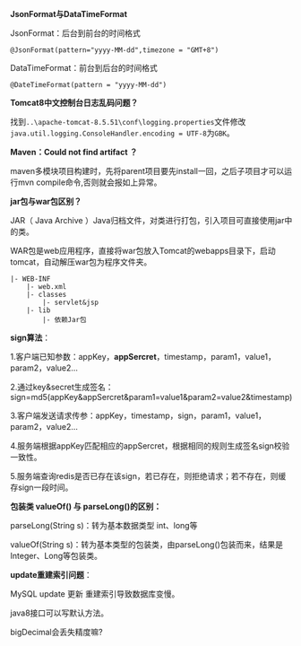 **JsonFormat与DataTimeFormat**

JsonFormat：后台到前台的时间格式

```
@JsonFormat(pattern="yyyy-MM-dd",timezone = "GMT+8")
```

DataTimeFormat：前台到后台的时间格式

```
@DateTimeFormat(pattern = "yyyy-MM-dd")
```

**Tomcat8中文控制台日志乱码问题？**

找到`..\apache-tomcat-8.5.51\conf\logging.properties`文件修改`java.util.logging.ConsoleHandler.encoding = UTF-8`为`GBK`。

**Maven：Could not find artifact ？**

maven多模块项目构建时，先将parent项目要先install一回，之后子项目才可以运行mvn compile命令,否则就会报如上异常。 

**jar包与war包区别？**

JAR（ Java Archive ）Java归档文件，对类进行打包，引入项目可直接使用jar中的类。

WAR包是web应用程序，直接将war包放入Tomcat的webapps目录下，启动tomcat，自动解压war包为程序文件夹。

```
|- WEB-INF
    |- web.xml
    |- classes
        |- servlet&jsp
    |- lib
        |- 依赖Jar包
```

**sign算法**：

1.客户端已知参数：appKey，**appSercret**，timestamp，param1，value1，param2，value2...

2.通过key&secret生成签名：sign=md5(appKey&appSercret&param1=value1&param2=value2&timestamp)

3.客户端发送请求传参：appKey，timestamp，sign，param1，value1，param2，value2...

4.服务端根据appKey匹配相应的appSercret，根据相同的规则生成签名sign校验一致性。

5.服务端查询redis是否已存在该sign，若已存在，则拒绝请求；若不存在，则缓存sign一段时间。

**包装类 valueOf() 与 parseLong()的区别：**

parseLong(String s)：转为基本数据类型 int、long等

valueOf(String s)：转为基本类型的包装类，由parseLong()包装而来，结果是Integer、Long等包装类。

**update重建索引问题**：

MySQL update 更新 重建索引导致数据库变慢。



java8接口可以写默认方法。

bigDecimal会丢失精度嘛?



